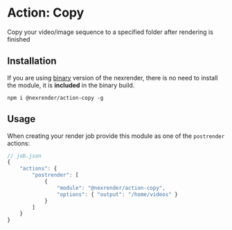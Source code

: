 # Action: Copy

Copy your video/image sequence to a specified folder after rendering is finished

## Installation

If you are using [binary](https://github.com/inlife/nexrender/releases) version of the nexrender,
there is no need to install the module, it is **included** in the binary build.

```
npm i @nexrender/action-copy -g
```

## Usage

When creating your render job provide this module as one of the `postrender` actions:

```js
// job.json
{
    "actions": {
        "postrender": [
            {
                "module": "@nexrender/action-copy",
                "options": { "output": "/home/videos" }
            }
        ]
    }
}
```
